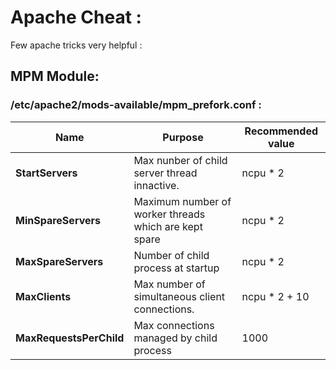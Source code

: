 # Apache Cheat :

Few apache tricks very helpful : 

## __MPM__ Module: 

### /etc/apache2/mods-available/mpm_prefork.conf :



| Name                    | Purpose                                                  | Recommended value |
| ----------------------- | -------------------------------------------------------- | ----------------- |
| **StartServers**        | Max nunber of child server thread innactive.             | ncpu * 2          |
| **MinSpareServers**     | Maximum number of worker threads which are kept spare    | ncpu * 2          |
| **MaxSpareServers**     | Number of child process at startup                       | ncpu * 2          |
| **MaxClients**          | Max number of simultaneous client connections.           | ncpu * 2 + 10     |
| **MaxRequestsPerChild** | Max connections managed by child process                 | 1000              |


